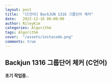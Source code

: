```yaml
---
layout: post
title:  "[C언어] BackJUN 1316 그룹단어 체커"
date:   2022-12-16 00:00:00
author: RileyKim
categories: Algorithm
tags: Algorithm
cover:  "/assets/instacode.png"
comments: true
---
```


## Backjun 1316 그룹단어 체커 (C언어)



**초기 작업중..**



<script src="https://gist.github.com/RileyKim/5206992cfa3be897d823bdd341c3dc6e.js"></script>